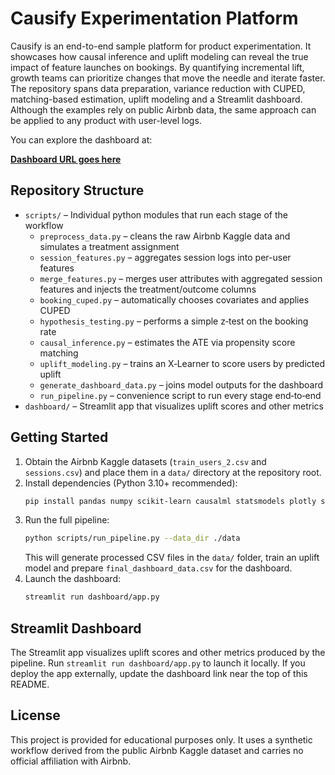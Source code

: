 # Causify Experimentation Platform

Causify is an end-to-end sample platform for product experimentation. It showcases how causal inference and uplift modeling can reveal the true impact of feature launches on bookings. By quantifying incremental lift, growth teams can prioritize changes that move the needle and iterate faster. The repository spans data preparation, variance reduction with CUPED, matching-based estimation, uplift modeling and a Streamlit dashboard. Although the examples rely on public Airbnb data, the same approach can be applied to any product with user-level logs.

You can explore the dashboard at:

**[Dashboard URL goes here](#)**

## Repository Structure

- `scripts/` – Individual python modules that run each stage of the workflow
  - `preprocess_data.py` – cleans the raw Airbnb Kaggle data and simulates a treatment assignment
  - `session_features.py` – aggregates session logs into per-user features
  - `merge_features.py` – merges user attributes with aggregated session features and injects the treatment/outcome columns
  - `booking_cuped.py` – automatically chooses covariates and applies CUPED
  - `hypothesis_testing.py` – performs a simple z‑test on the booking rate
  - `causal_inference.py` – estimates the ATE via propensity score matching
  - `uplift_modeling.py` – trains an X‑Learner to score users by predicted uplift
  - `generate_dashboard_data.py` – joins model outputs for the dashboard
  - `run_pipeline.py` – convenience script to run every stage end‑to‑end
- `dashboard/` – Streamlit app that visualizes uplift scores and other metrics

## Getting Started

1. Obtain the Airbnb Kaggle datasets (`train_users_2.csv` and `sessions.csv`) and place them in a `data/` directory at the repository root.
2. Install dependencies (Python 3.10+ recommended):
   ```bash
   pip install pandas numpy scikit-learn causalml statsmodels plotly streamlit
   ```
3. Run the full pipeline:
   ```bash
   python scripts/run_pipeline.py --data_dir ./data
   ```
   This will generate processed CSV files in the `data/` folder, train an uplift model and prepare `final_dashboard_data.csv` for the dashboard.
4. Launch the dashboard:
   ```bash
   streamlit run dashboard/app.py
   ```

## Streamlit Dashboard

The Streamlit app visualizes uplift scores and other metrics produced by the pipeline. Run `streamlit run dashboard/app.py` to launch it locally. If you deploy the app externally, update the dashboard link near the top of this README.

## License

This project is provided for educational purposes only. It uses a synthetic workflow derived from the public Airbnb Kaggle dataset and carries no official affiliation with Airbnb.
